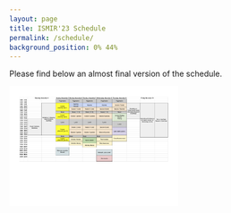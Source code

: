 ```yaml
---
layout: page
title: ISMIR'23 Schedule
permalink: /schedule/
background_position: 0% 44%
---
```

Please find below an almost final version of the schedule.

<img src="assets/img/schedule.png" width="60%" alt="Schedule">

